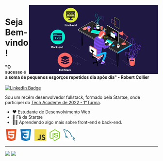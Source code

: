 <img src = "devs.gif" width = "425px" align = "right">

# Seja Bem-vindo!<br>
<h4>"O sucesso é a soma de pequenos esgorços repetidos dia após dia" - Robert Collier</h4>
  <div id="badges">
  <a href = "https://www.linkedin.com/in/israel-mello-729a3294/">
    <img src="https://img.shields.io/badge/LinkedIn-blue?style=for-the-badge&logo=linkedin&logoColor=white" alt="LinkedIn Badge"/>
  </a>
</div>

Sou um recém desenvolvedor fullstack, formado pela Startse, onde participei do [Tech Academy de 2022 - 1°Turma](https://lms.startse.com/certificado/v2/62e293e41aa0ba726fbb04c4?studentId=626856ec8ca05b167fea210f).

- ❤ Estudante de Desenvolvimento Web
- 💙 Fã da Startse
- 👩‍💻 Aprendendo algo mais sobre front-end e back-end.

<div>
  <img src="https://github.com/devicons/devicon/blob/master/icons/html5/html5-original.svg" title="HTML5" alt="HTML" width="40" height="40"/>&nbsp;
  <img src="https://github.com/devicons/devicon/blob/master/icons/css3/css3-original.svg" title="CSS3" alt="CSS" width="40" height="40"/>&nbsp;
  <img src="https://github.com/devicons/devicon/blob/master/icons/javascript/javascript-original.svg" title="JavaScript" alt="JavaScript" width="40" height="40"/>&nbsp;
  <img src="https://github.com/devicons/devicon/blob/master/icons/nodejs/nodejs-original.svg" title="NodeJs" alt="NodeJs" width="40" height="40"/>&nbsp;
  <img src="https://github.com/devicons/devicon/blob/master/icons/mysql/mysql-original.svg" title="MySql" alt="Sql" width="40" height="40"/>&nbsp;
</div>

---


<div align = "left">
<img height = "200em" src="https://github-readme-stats.vercel.app/api/top-langs/?username=Charrels22&show_icons=true&theme=chartreuse-dark&count_private=true"/>
<img height = "200em" src="https://github-readme-stats.vercel.app/api?username=Charrels22&show_icons=true&show_icons=true&theme=chartreuse-dark&count_private=true" />
</div>
